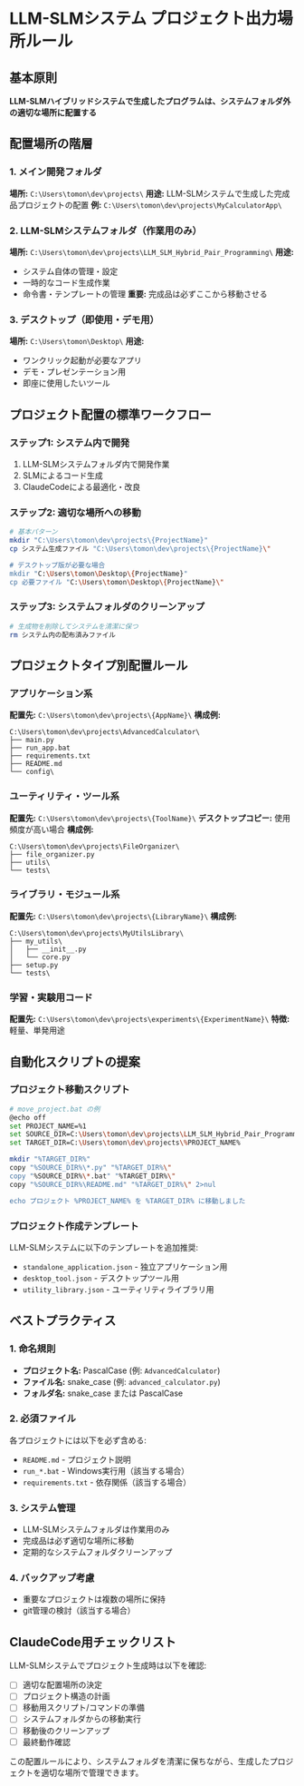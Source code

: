# LLM-SLMシステム プロジェクト出力場所ルール

## 基本原則
**LLM-SLMハイブリッドシステムで生成したプログラムは、システムフォルダ外の適切な場所に配置する**

## 配置場所の階層

### 1. メイン開発フォルダ
**場所:** `C:\Users\tomon\dev\projects\`
**用途:** LLM-SLMシステムで生成した完成品プロジェクトの配置
**例:** `C:\Users\tomon\dev\projects\MyCalculatorApp\`

### 2. LLM-SLMシステムフォルダ（作業用のみ）
**場所:** `C:\Users\tomon\dev\projects\LLM_SLM_Hybrid_Pair_Programming\`
**用途:** 
- システム自体の管理・設定
- 一時的なコード生成作業
- 命令書・テンプレートの管理
**重要:** 完成品は必ずここから移動させる

### 3. デスクトップ（即使用・デモ用）
**場所:** `C:\Users\tomon\Desktop\`
**用途:** 
- ワンクリック起動が必要なアプリ
- デモ・プレゼンテーション用
- 即座に使用したいツール

## プロジェクト配置の標準ワークフロー

### ステップ1: システム内で開発
1. LLM-SLMシステムフォルダ内で開発作業
2. SLMによるコード生成
3. ClaudeCodeによる最適化・改良

### ステップ2: 適切な場所への移動
```bash
# 基本パターン
mkdir "C:\Users\tomon\dev\projects\{ProjectName}"
cp システム生成ファイル "C:\Users\tomon\dev\projects\{ProjectName}\"

# デスクトップ版が必要な場合
mkdir "C:\Users\tomon\Desktop\{ProjectName}"
cp 必要ファイル "C:\Users\tomon\Desktop\{ProjectName}\"
```

### ステップ3: システムフォルダのクリーンアップ
```bash
# 生成物を削除してシステムを清潔に保つ
rm システム内の配布済みファイル
```

## プロジェクトタイプ別配置ルール

### アプリケーション系
**配置先:** `C:\Users\tomon\dev\projects\{AppName}\`
**構成例:**
```
C:\Users\tomon\dev\projects\AdvancedCalculator\
├── main.py
├── run_app.bat
├── requirements.txt
├── README.md
└── config\
```

### ユーティリティ・ツール系
**配置先:** `C:\Users\tomon\dev\projects\{ToolName}\`
**デスクトップコピー:** 使用頻度が高い場合
**構成例:**
```
C:\Users\tomon\dev\projects\FileOrganizer\
├── file_organizer.py
├── utils\
└── tests\
```

### ライブラリ・モジュール系
**配置先:** `C:\Users\tomon\dev\projects\{LibraryName}\`
**構成例:**
```
C:\Users\tomon\dev\projects\MyUtilsLibrary\
├── my_utils\
│   ├── __init__.py
│   └── core.py
├── setup.py
└── tests\
```

### 学習・実験用コード
**配置先:** `C:\Users\tomon\dev\projects\experiments\{ExperimentName}\`
**特徴:** 軽量、単発用途

## 自動化スクリプトの提案

### プロジェクト移動スクリプト
```bash
# move_project.bat の例
@echo off
set PROJECT_NAME=%1
set SOURCE_DIR=C:\Users\tomon\dev\projects\LLM_SLM_Hybrid_Pair_Programming
set TARGET_DIR=C:\Users\tomon\dev\projects\%PROJECT_NAME%

mkdir "%TARGET_DIR%"
copy "%SOURCE_DIR%\*.py" "%TARGET_DIR%\"
copy "%SOURCE_DIR%\*.bat" "%TARGET_DIR%\"
copy "%SOURCE_DIR%\README.md" "%TARGET_DIR%\" 2>nul

echo プロジェクト %PROJECT_NAME% を %TARGET_DIR% に移動しました
```

### プロジェクト作成テンプレート
LLM-SLMシステムに以下のテンプレートを追加推奨:
- `standalone_application.json` - 独立アプリケーション用
- `desktop_tool.json` - デスクトップツール用  
- `utility_library.json` - ユーティリティライブラリ用

## ベストプラクティス

### 1. 命名規則
- **プロジェクト名:** PascalCase (例: `AdvancedCalculator`)
- **ファイル名:** snake_case (例: `advanced_calculator.py`)
- **フォルダ名:** snake_case または PascalCase

### 2. 必須ファイル
各プロジェクトには以下を必ず含める:
- `README.md` - プロジェクト説明
- `run_*.bat` - Windows実行用（該当する場合）
- `requirements.txt` - 依存関係（該当する場合）

### 3. システム管理
- LLM-SLMシステムフォルダは作業用のみ
- 完成品は必ず適切な場所に移動
- 定期的なシステムフォルダクリーンアップ

### 4. バックアップ考慮
- 重要なプロジェクトは複数の場所に保持
- git管理の検討（該当する場合）

## ClaudeCode用チェックリスト

LLM-SLMシステムでプロジェクト生成時は以下を確認:
- [ ] 適切な配置場所の決定
- [ ] プロジェクト構造の計画
- [ ] 移動用スクリプト/コマンドの準備
- [ ] システムフォルダからの移動実行
- [ ] 移動後のクリーンアップ
- [ ] 最終動作確認

この配置ルールにより、システムフォルダを清潔に保ちながら、生成したプロジェクトを適切な場所で管理できます。
